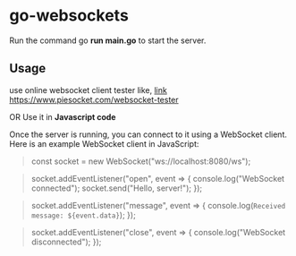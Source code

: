 # go-websockets
Run the command go **run main.go** to start the server.

## Usage

use online websocket client tester like,  [link](https://www.piesocket.com/websocket-tester)  https://www.piesocket.com/websocket-tester

OR Use it in **Javascript code** 

Once the server is running, you can connect to it using a WebSocket client. Here is an example WebSocket client in JavaScript:

> const socket = new WebSocket("ws://localhost:8080/ws");

> socket.addEventListener("open", event => {
>  console.log("WebSocket connected");
>  socket.send("Hello, server!");
> });

> socket.addEventListener("message", event => {
>  console.log(`Received message: ${event.data}`);
> });

> socket.addEventListener("close", event => {
>  console.log("WebSocket disconnected");
> });
